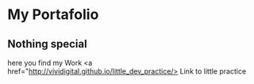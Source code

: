 # My Portafolio 
## Nothing special 
here you find my Work 
<a href="http://vividigital.github.io/little_dev_practice/> Link to little practice </a>
